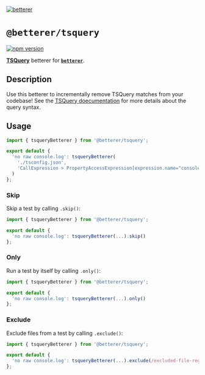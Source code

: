 [![betterer](https://github.com/phenomnomnominal/betterer/blob/master/docs/logo.png)](https://phenomnomnominal.github.io/betterer/)

# `@betterer/tsquery`

[![npm version](https://img.shields.io/npm/v/@betterer/tsquery.svg)](https://www.npmjs.com/package/@betterer/tsquery)

[**TSQuery**](https://github.com/phenomnomnominal/tsquery) betterer for [**`betterer`**](https://github.com/phenomnomnominal/betterer).

## Description

Use this betterer to incrementally remove TSQuery matches from your codebase! See the [TSQuery doecumentation](https://github.com/phenomnomnominal/tsquery) for more details about the query syntax.

## Usage

```typescript
import { tsqueryBetterer } from '@betterer/tsquery';

export default {
  'no raw console.log': tsqueryBetterer(
    './tsconfig.json',
    'CallExpression > PropertyAccessExpression[expression.name="console"][name.name="log"]'
  )
};
```

### Skip

Skip a test by calling `.skip()`:

```typescript
import { tsqueryBetterer } from '@betterer/tsquery';

export default {
  'no raw console.log': tsqueryBetterer(...).skip()
};
```

### Only

Run a test by itself by calling `.only()`:

```typescript
import { tsqueryBetterer } from '@betterer/tsquery';

export default {
  'no raw console.log': tsqueryBetterer(...).only()
};
```

### Exclude

Exclude files from a test by calling `.exclude()`:

```typescript
import { tsqueryBetterer } from '@betterer/tsquery';

export default {
  'no raw console.log': tsqueryBetterer(...).exclude(/excluded-file-regexp/)
};
```
